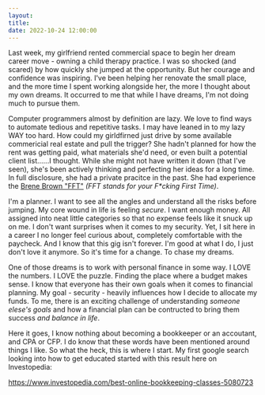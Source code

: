 ```yaml
---
layout: 
title: 
date: 2022-10-24 12:00:00
---
```


Last week, my girlfriend rented commercial space to begin her dream career move - owning a child therapy practice. I was so shocked (and scared) by how quickly she jumped at the opportunity. But her courage and confidence was inspiring. I've been helping her renovate the small place, and the more time I spent working alongside her, the more I thought about my own dreams. It occurred to me that while I have dreams, I'm not doing much to pursue them. 

Computer programmers almost by definition are lazy. We love to find ways to automate tedious and repetitive tasks. I may have leaned in to my lazy WAY too hard. How could my girldfirned just drive by some available commericial real estate and pull the trigger? She hadn't planned for how the rent was getting paid, what materials she'd need, or even built a potential client list......I thought. While she might not have written it down  (that I've seen), she's been actively thinking and perfecting her ideas for a long time. In full disclosure, she had a private pracitce in the past. She had experience the [Brene Brown "FFT"](https://brenebrown.com/podcast/brene-on-ffts/) _(FFT stands for your F*cking First Time)_.

I'm a planner. I want to see all the angles and understand all the risks before jumping. My core wound in life is feeling *secure*. I want enough money. All assigned into neat little categories so that no expense feels like it snuck up on me. I don't want surprises when it comes to my security. Yet, I sit here in a career I no longer feel curious about, completely comfortable with the paycheck. And I know that this gig isn't forever. I'm good at what I do, I just don't love it anymore. So it's time for a change. To chase my dreams.

One of those dreams is to work with personal finance in some way. I LOVE the numbers. I LOVE the puzzle. Finding the place where a budget makes sense. I know that everyone has their own goals when it comes to financial planning. My goal - security - heavily influences how I decide to allocate my funds. To me, there is an exciting challenge of understanding _someone elese's goals_ and how a financial plan can be contructed to bring them success _and balance in life_.

Here it goes, I know nothing about becoming a bookkeeper or an accoutant, and CPA or CFP. I do know that these words have been mentioned around things I like. So what the heck, this is where I start. My first google search looking into how to get educated started with this result here on Investopedia:

https://www.investopedia.com/best-online-bookkeeping-classes-5080723

